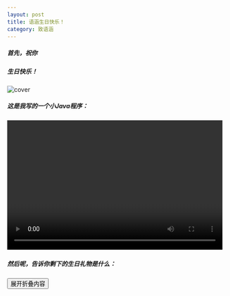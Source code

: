 ```yaml
---
layout: post
title: 语涵生日快乐！
category: 致语涵
---
```


##### 首先，祝你

##### 生日快乐！

![cover](https://pic1.zhimg.com/v2-1b7796ee51e2bab2b87d6c9c87014c48_b.gif)


##### 这是我写的一个小Java程序：
<video src="https://raw.githubusercontent.com/huiqiang233/huiqiang233.github.io/master/image/cyhhappybirthday.mp4" controls="controls" width="500" height="300">您的浏览器不支持播放该视频！</video>

##### 然后呢，告诉你剩下的生日礼物是什么：

<div style='overflow:hidden;'><div><input title="点击我打开" type="button" value="展开折叠内容" onClick="n = this.parentNode.parentNode.lastChild;if(n.style.display == 'none') {n.style.display = 'block'; this.value='收起折叠内容'} else {n.style.display = 'none'; this.value='展开折叠内容'} return false;"/></div><div style="display: none;border-style:groove;padding-right:5px;"><table><td>![gift](https://raw.githubusercontent.com/huiqiang233/huiqiang233.github.io/master/image/gift.jpg)</td></table></div></div>
